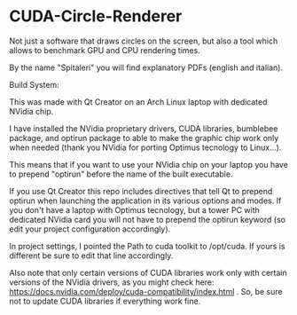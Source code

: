 # CUDA-Circle-Renderer
Not just a software that draws circles on the screen, but also a tool which allows to benchmark GPU and CPU rendering times.

By the name "Spitaleri" you will find explanatory PDFs (english and italian).

Build System:

This was made with Qt Creator on an Arch Linux laptop with dedicated NVidia chip.

I have installed the NVidia proprietary drivers, CUDA libraries, bumblebee package, and optirun package to able to make the graphic chip work only when needed (thank you NVidia for porting Optimus tecnology to Linux...).

This means that if you want to use your NVidia chip on your laptop you have to prepend "optirun" before the name of the built executable.

If you use Qt Creator this repo includes directives that tell Qt to prepend optirun when launching the application in its various options and modes. If you don't have a laptop with Optimus tecnology, but a tower PC with dedicated NVidia card you will not have to prepend the optirun keyword (so edit your project configuration accordingly).

In project settings, I pointed the Path to cuda toolkit to /opt/cuda. If yours is different be sure to edit that line accordingly.

Also note that only certain versions of CUDA libraries work only with certain versions of the NVidia drivers, as you might check here: https://docs.nvidia.com/deploy/cuda-compatibility/index.html . So, be sure not to update CUDA libraries if everything work fine.
